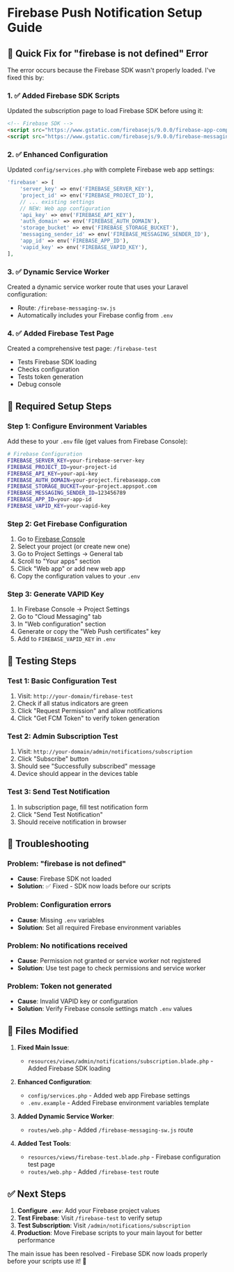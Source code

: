 # Firebase Push Notification Setup Guide

## 🚀 Quick Fix for "firebase is not defined" Error

The error occurs because the Firebase SDK wasn't properly loaded. I've fixed this by:

### 1. ✅ Added Firebase SDK Scripts

Updated the subscription page to load Firebase SDK before using it:

```html
<!-- Firebase SDK -->
<script src="https://www.gstatic.com/firebasejs/9.0.0/firebase-app-compat.js"></script>
<script src="https://www.gstatic.com/firebasejs/9.0.0/firebase-messaging-compat.js"></script>
```

### 2. ✅ Enhanced Configuration

Updated `config/services.php` with complete Firebase web app settings:

```php
'firebase' => [
    'server_key' => env('FIREBASE_SERVER_KEY'),
    'project_id' => env('FIREBASE_PROJECT_ID'),
    // ... existing settings
    // NEW: Web app configuration
    'api_key' => env('FIREBASE_API_KEY'),
    'auth_domain' => env('FIREBASE_AUTH_DOMAIN'),
    'storage_bucket' => env('FIREBASE_STORAGE_BUCKET'),
    'messaging_sender_id' => env('FIREBASE_MESSAGING_SENDER_ID'),
    'app_id' => env('FIREBASE_APP_ID'),
    'vapid_key' => env('FIREBASE_VAPID_KEY'),
],
```

### 3. ✅ Dynamic Service Worker

Created a dynamic service worker route that uses your Laravel configuration:

-   Route: `/firebase-messaging-sw.js`
-   Automatically includes your Firebase config from `.env`

### 4. ✅ Added Firebase Test Page

Created a comprehensive test page: `/firebase-test`

-   Tests Firebase SDK loading
-   Checks configuration
-   Tests token generation
-   Debug console

## 🔧 Required Setup Steps

### Step 1: Configure Environment Variables

Add these to your `.env` file (get values from Firebase Console):

```bash
# Firebase Configuration
FIREBASE_SERVER_KEY=your-firebase-server-key
FIREBASE_PROJECT_ID=your-project-id
FIREBASE_API_KEY=your-api-key
FIREBASE_AUTH_DOMAIN=your-project.firebaseapp.com
FIREBASE_STORAGE_BUCKET=your-project.appspot.com
FIREBASE_MESSAGING_SENDER_ID=123456789
FIREBASE_APP_ID=your-app-id
FIREBASE_VAPID_KEY=your-vapid-key
```

### Step 2: Get Firebase Configuration

1. Go to [Firebase Console](https://console.firebase.google.com/)
2. Select your project (or create new one)
3. Go to Project Settings → General tab
4. Scroll to "Your apps" section
5. Click "Web app" or add new web app
6. Copy the configuration values to your `.env`

### Step 3: Generate VAPID Key

1. In Firebase Console → Project Settings
2. Go to "Cloud Messaging" tab
3. In "Web configuration" section
4. Generate or copy the "Web Push certificates" key
5. Add to `FIREBASE_VAPID_KEY` in `.env`

## 🧪 Testing Steps

### Test 1: Basic Configuration Test

1. Visit: `http://your-domain/firebase-test`
2. Check if all status indicators are green
3. Click "Request Permission" and allow notifications
4. Click "Get FCM Token" to verify token generation

### Test 2: Admin Subscription Test

1. Visit: `http://your-domain/admin/notifications/subscription`
2. Click "Subscribe" button
3. Should see "Successfully subscribed" message
4. Device should appear in the devices table

### Test 3: Send Test Notification

1. In subscription page, fill test notification form
2. Click "Send Test Notification"
3. Should receive notification in browser

## 🐛 Troubleshooting

### Problem: "firebase is not defined"

-   **Cause**: Firebase SDK not loaded
-   **Solution**: ✅ Fixed - SDK now loads before our scripts

### Problem: Configuration errors

-   **Cause**: Missing `.env` variables
-   **Solution**: Set all required Firebase environment variables

### Problem: No notifications received

-   **Cause**: Permission not granted or service worker not registered
-   **Solution**: Use test page to check permissions and service worker

### Problem: Token not generated

-   **Cause**: Invalid VAPID key or configuration
-   **Solution**: Verify Firebase console settings match `.env` values

## 📁 Files Modified

1. **Fixed Main Issue**:

    - `resources/views/admin/notifications/subscription.blade.php` - Added Firebase SDK loading

2. **Enhanced Configuration**:

    - `config/services.php` - Added web app Firebase settings
    - `.env.example` - Added Firebase environment variables template

3. **Added Dynamic Service Worker**:

    - `routes/web.php` - Added `/firebase-messaging-sw.js` route

4. **Added Test Tools**:
    - `resources/views/firebase-test.blade.php` - Firebase configuration test page
    - `routes/web.php` - Added `/firebase-test` route

## ✅ Next Steps

1. **Configure `.env`**: Add your Firebase project values
2. **Test Firebase**: Visit `/firebase-test` to verify setup
3. **Test Subscription**: Visit `/admin/notifications/subscription`
4. **Production**: Move Firebase scripts to your main layout for better performance

The main issue has been resolved - Firebase SDK now loads properly before your scripts use it! 🎉
